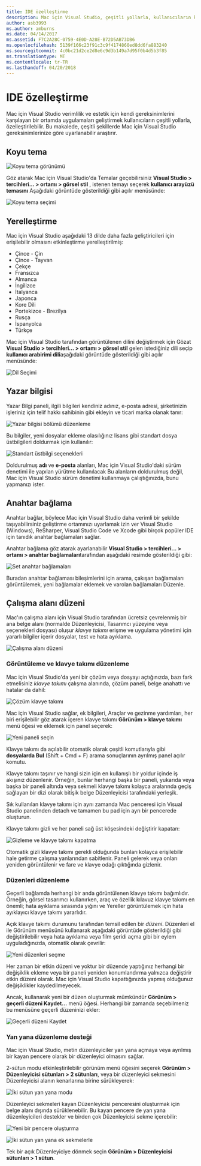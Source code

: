 ```yaml
---
title: IDE özelleştirme
description: Mac için Visual Studio, çeşitli yollarla, kullanıcıların kendi verimliliği ve estetik gereksinimlerini karşılayan bir ortamda uygulamaları geliştirmek özelleştirilebilir. Mac gereksinimlerinize göre uyarlanabilir için bu konuda çeşitli şekillerde Visual Studio araştırır.
author: asb3993
ms.author: amburns
ms.date: 04/14/2017
ms.assetid: F7C2A28C-0759-4E0D-A28E-B72D5AB73DB6
ms.openlocfilehash: 5139f166c23f91c3c9f4174860ed8dd6fa883240
ms.sourcegitcommit: 4c0bc21d2ce2d8e6c9d3b149a7d95f0b4d5b3f85
ms.translationtype: MT
ms.contentlocale: tr-TR
ms.lasthandoff: 04/20/2018
---
```

# <a name="customizing-the-ide"></a>IDE özelleştirme

Mac için Visual Studio verimlilik ve estetik için kendi gereksinimlerini karşılayan bir ortamda uygulamaları geliştirmek kullanıcıların çeşitli yollarla, özelleştirilebilir. Bu makalede, çeşitli şekillerde Mac için Visual Studio gereksinimlerinize göre uyarlanabilir araştırır.

## <a name="dark-theme"></a>Koyu tema

![Koyu tema görünümü](media/customizing-the-ide-image7a.png)

Göz atarak Mac için Visual Studio'da Temalar geçebilirsiniz **Visual Studio > tercihleri... > ortamı > görsel stil** , istenen temayı seçerek **kullanıcı arayüzü temasını** Aşağıdaki görüntüde gösterildiği gibi açılır menüsünde:

 ![Koyu tema seçimi](media/customizing-the-ide-image7b.png)

## <a name="localization"></a>Yerelleştirme

Mac için Visual Studio aşağıdaki 13 dilde daha fazla geliştiricileri için erişilebilir olmasını etkinleştirme yerelleştirilmiş:

* Çince - Çin
* Çince - Tayvan
* Çekçe
* Fransızca
* Almanca
* İngilizce
* İtalyanca
* Japonca
* Kore Dili
* Portekizce - Brezilya
* Rusça
* İspanyolca
* Türkçe

Mac için Visual Studio tarafından görüntülenen dilini değiştirmek için Gözat **Visual Studio > tercihleri... > ortamı > görsel stil** gelen istediğiniz dili seçip **kullanıcı arabirimi dili**aşağıdaki görüntüde gösterildiği gibi açılır menüsünde:


![Dil Seçimi](media/customizing-the-ide-image11a.png)

## <a name="author-information"></a>Yazar bilgisi

Yazar Bilgi paneli, ilgili bilgileri kendiniz adınız, e-posta adresi, şirketinizin işleriniz için telif hakkı sahibinin gibi ekleyin ve ticari marka olanak tanır:

 ![Yazar bilgisi bölümü düzenleme](media/customizing-the-ide-image9a.png)

Bu bilgiler, yeni dosyalar ekleme olasılığınız lisans gibi standart dosya üstbilgileri doldurmak için kullanılır:

 ![Standart üstbilgi seçenekleri](media/customizing-the-ide-image8a.png)


Doldurulmuş **adı** ve **e-posta** alanları, Mac için Visual Studio'daki sürüm denetimi ile yapılan yürütme kullanılacak Bu alanların doldurulmuş değil, Mac için Visual Studio sürüm denetimi kullanmaya çalıştığınızda, bunu yapmanızı ister.

## <a name="key-bindings"></a>Anahtar bağlama

Anahtar bağlar, böylece Mac için Visual Studio daha verimli bir şekilde taşıyabilirsiniz geliştirme ortamınızı uyarlamak izin ver Visual Studio (Windows), ReSharper, Visual Studio Code ve Xcode gibi birçok popüler IDE için tanıdık anahtar bağlamaları sağlar.

Anahtar bağlama göz atarak ayarlanabilir **Visual Studio > tercihleri... > ortamı > anahtar bağlamaları**tarafından aşağıdaki resimde gösterildiği gibi:

 ![Set anahtar bağlamaları](media/customizing-the-ide-image10a.png)

Buradan anahtar bağlaması bileşimlerini için arama, çakışan bağlamaları görüntülemek, yeni bağlamalar eklemek ve varolan bağlamaları Düzenle.

## <a name="workspace-layout"></a>Çalışma alanı düzeni

Mac'ın çalışma alanı için Visual Studio tarafından ücretsiz çevrelenmiş bir ana belge alanı (normalde Düzenleyicisi, Tasarımcı yüzeyine veya seçenekleri dosyası) oluşur *klavye takımı* erişme ve uygulama yönetimi için yararlı bilgiler içerir dosyalar, test ve hata ayıklama.

 ![Çalışma alanı düzeni](media/customizing-the-ide-image1a.png)

### <a name="viewing-and-arranging-pads"></a>Görüntüleme ve klavye takımı düzenleme

Mac için Visual Studio'da yeni bir çözüm veya dosyayı açtığınızda, bazı fark etmelisiniz *klavye takımı* çalışma alanında, çözüm paneli, belge anahattı ve hatalar da dahil:

![Çözüm klavye takımı](media/customizing-the-ide-image2a.png)

Mac için Visual Studio sağlar, ek bilgileri, Araçlar ve gezinme yardımları, her biri erişilebilir göz atarak içeren klavye takımı **Görünüm > klavye takımı** menü öğesi ve eklemek için panel seçerek:

 ![Yeni paneli seçin](media/customizing-the-ide-image3a.png)

Klavye takımı da açılabilir otomatik olarak çeşitli komutlarıyla gibi **dosyalarda Bul** (Shift + Cmd + F) arama sonuçlarının ayrılmış panel açılır komutu.

Klavye takımı taşınır ve hangi sizin için en kullanışlı bir yoldur içinde iş akışınız düzenlenir. Örneğin, bunlar herhangi başka bir paneli, yukarıda veya başka bir paneli altında veya sekmeli klavye takımı kolayca aralarında geçiş sağlayan bir dizi olarak bitişik belge Düzenleyicisi tarafındaki yerleşik.

Sık kullanılan klavye takımı için aynı zamanda Mac penceresi için Visual Studio panelinden detach ve tamamen bu pad için ayrı bir pencerede oluşturun.

Klavye takımı gizli ve her paneli sağ üst köşesindeki değiştirir kapatan:

![Gizleme ve klavye takımı kapatma](media/customizing-the-ide-image5a.png)

Otomatik gizli klavye takımı gerekli olduğunda bunları kolayca erişilebilir hale getirme çalışma yanlarından sabitlenir. Paneli gelerek veya onları yeniden görüntülenir ve fare ve klavye odağı çıktığında gizlenir.


### <a name="organizing-layouts"></a>Düzenleri düzenleme

Geçerli bağlamda herhangi bir anda görüntülenen klavye takımı bağımlıdır. Örneğin, görsel tasarımcı kullanırken, araç ve özellik kılavuz klavye takımı en önemli; hata ayıklama sırasında yığını ve Yereller görüntülemek için hata ayıklayıcı klavye takımı yararlıdır.

Açık klavye takımı durumunu tarafından temsil edilen bir *düzeni*. Düzenleri el ile Görünüm menüsünü kullanarak aşağıdaki görüntüde gösterildiği gibi değiştirilebilir veya hata ayıklama veya film şeridi açma gibi bir eylem uyguladığınızda, otomatik olarak çevrilir:

![Yeni düzenleri seçme](media/customizing-the-ide-image6b.png)

Her zaman bir etkin düzeni ve yoktur bir düzende yaptığınız herhangi bir değişiklik ekleme veya bir paneli yeniden konumlandırma yalnızca değiştirir etkin düzeni olarak. Mac için Visual Studio kapattığınızda yapmış olduğunuz değişiklikler kaydedilmeyecek.


Ancak, kullanarak yeni bir düzen oluşturmak mümkündür **Görünüm > geçerli düzeni Kaydet...**  menü öğesi. Herhangi bir zamanda seçebilmeniz bu menüsüne geçerli düzeninizi ekler:

![Geçerli düzeni Kaydet](media/customizing-the-ide-image6a.png)

### <a name="side-by-side-editing-support"></a>Yan yana düzenleme desteği

Mac için Visual Studio, metin düzenleyiciler yan yana açmaya veya ayrılmış bir kayan pencere olarak bir düzenleyici olmasını sağlar.

2-sütun modu etkinleştirilebilir görünüm menü öğesini seçerek **Görünüm > Düzenleyicisi sütunları > 2 sütunları**, veya bir düzenleyici sekmesini Düzenleyicisi alanın kenarlarına birine sürükleyerek:

 ![İki sütun yan yana modu](media/customizing-the-ide-sbs.png)

Düzenleyici sekmeleri kayan Düzenleyicisi penceresini oluşturmak için belge alanı dışında sürüklenebilir. Bu kayan pencere de yan yana düzenleyicileri destekler ve birden çok Düzenleyicisi sekme içerebilir:

 ![Yeni bir pencere oluşturma](media/customizing-the-ide-sbs1.png)

 ![İki sütun yan yana ek sekmelerle](media/customizing-the-ide-sbs2.png)

Tek bir açık Düzenleyiciye dönmek seçin **Görünüm > Düzenleyicisi sütunları > 1 sütun**.
